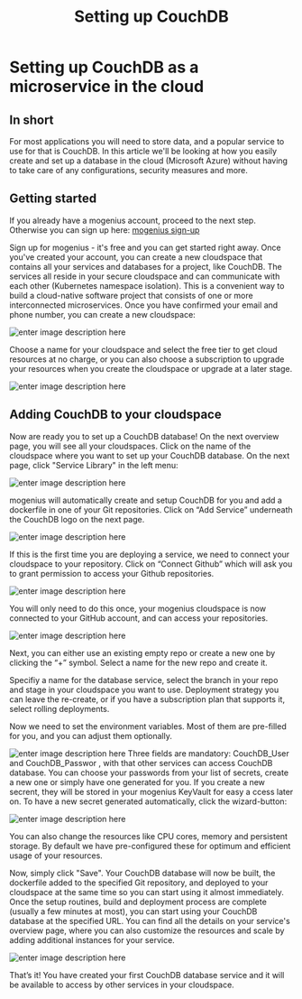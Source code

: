 ﻿---
sidebar_position: 14
title: Setting up CouchDB
slug: deploy-couchdb-in-the-cloud
---

# Setting up CouchDB as a microservice in the cloud


## In short

For most applications you will need to store data, and a popular service to use for that is CouchDB. In this article we'll be looking at how you easily create and set up a database in the cloud (Microsoft Azure) without having to take care of any configurations, security measures and more.

## Getting started

If you already have a mogenius account, proceed to the next step. Otherwise you can sign up here: [mogenius sign-up](https://studio.mogenius.com/user/registration)

Sign up for mogenius - it's free and you can get started right away. Once you've created your account, you can create a new cloudspace that contains all your services and databases for a project, like CouchDB. The services all reside in your secure cloudspace and can communicate with each other (Kubernetes namespace isolation). This is a convenient way to build a cloud-native software project that consists of one or more interconnected microservices. Once you have confirmed your email and phone number, you can create a new cloudspace:

![enter image description here](https://api.mogenius.com/file/id/115e92a0-6daa-4b15-9420-438448351d89)

Choose a name for your cloudspace and select the free tier to get cloud resources at no charge, or you can also choose a subscription to upgrade your resources when you create the cloudspace or upgrade at a later stage.

![enter image description here](https://api.mogenius.com/file/id/a8c2aaca-fbe7-401a-bf63-0c99024e2c94)

## Adding CouchDB to your cloudspace

Now are ready you to set up a CouchDB database! On the next overview page, you will see all your cloudspaces. Click on the name of the cloudspace where you want to set up your CouchDB database. On the next page, click "Service Library" in the left menu:

![enter image description here](https://api.mogenius.com/file/id/a12d10f1-4b9b-4adb-95ec-db193e1db440)

mogenius will automatically create and setup CouchDB for you and add a dockerfile in one of your Git repositories. Click on “Add Service” underneath the CouchDB logo on the next page.

![enter image description here](https://api.mogenius.com/file/id/e1f2c240-7f89-461b-b108-da4c116ecbc9)

If this is the first time you are deploying a service, we need to connect your cloudspace to your repository. Click on “Connect Github” which will ask you to grant permission to access your Github repositories.

![enter image description here](https://api.mogenius.com/file/id/88626d92-fa15-4d9e-8598-6a914daa633c)

You will only need to do this once, your mogenius cloudspace is now connected to your GitHub account, and can access your repositories.

![enter image description here](https://api.mogenius.com/file/id/81e903dc-787a-4f1e-aed3-5860fbafede1)

Next, you can either use an existing empty repo or create a new one by clicking the “+” symbol. Select a name for the new repo and create it.

Specifiy a name for the database service, select the branch in your repo and stage in your cloudspace you want to use. Deployment strategy you can leave the re-create, or if you have a subscription plan that supports it, select rolling deployments. 

Now we need to set the environment variables. Most of them are pre-filled for you, and you can adjust them optionally.

![enter image description here](https://api.mogenius.com/file/id/c091dcea-61d4-42ac-a86f-b7d8e7a86a2d)
Three fields are mandatory: CouchDB_User and CouchDB_Passwor , with that other services can access CouchDB database. You can choose your passwords from your list of secrets, create a new one or simply have one generated for you. If you create a new secrent, they will be stored in your mogenius KeyVault for easy a ccess later on. To have a new secret generated automatically, click the wizard-button:
 
![enter image description here](https://api.mogenius.com/file/id/9ce82a26-eb36-4229-a5b7-daba90f6e8cb)

You can also change the resources like CPU cores, memory and persistent storage. By default we have pre-configured these for optimum and efficient usage of your resources.

Now, simply click "Save". Your CouchDB  database will now be built, the dockerfile added to the specified Git repository, and deployed to your cloudspace at the same time so you can start using it almost immediately. Once the setup routines, build and deployment process are complete (usually a few minutes at most), you can start using your CouchDB database at the specified URL. You can find all the details on your service's overview page, where you can also customize the resources and scale by adding additional instances for your service.

![enter image description here](https://api.mogenius.com/file/id/53f48633-6f83-489f-9e12-a527ef249204)

That’s it! You have created your first CouchDB database service and it will be available to access by other services in your cloudspace.

